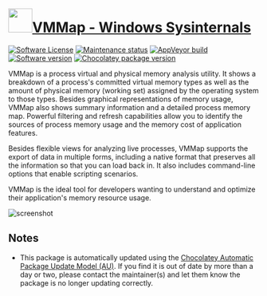# [<img src="https://cdn.jsdelivr.net/gh/dgalbraith/chocolatey-packages@322b8f7b992fe34d94f428a694033a94dad7c8ad/icons/vmmap.png" width="48" height="48" />VMMap - Windows Sysinternals](https://chocolatey.org/packages/vmmap)

[![Software License](https://img.shields.io/badge/License-Proprietary-grey.svg)](https://docs.microsoft.com/sysinternals/license-terms)
[![Maintenance status](https://img.shields.io/badge/maintained%3F-yes-green.svg)](https://gitHub.com/dgalbraith/chocolatey-packages/graphs/commit-activity)
[![AppVeyor build](https://img.shields.io/appveyor/ci/dgalbraith/chocolatey-packages)](https://ci.appveyor.com/project/dgalbraith/chocolatey-packages)
[![Software version](https://img.shields.io/badge/Source-v3.31-blue)](https://docs.microsoft.com/sysinternals/downloads/vmmap)
[![Chocolatey package version](https://img.shields.io/chocolatey/v/vmmap?label=Chocolatey)](https://chocolatey.org/packages/vmmap)

VMMap is a process virtual and physical memory analysis utility. It shows a breakdown of a process's committed virtual
memory types as well as the amount of physical memory (working set) assigned by the operating system to those types.
Besides graphical representations of memory usage, VMMap also shows summary information and a detailed process memory
map. Powerful filtering and refresh capabilities allow you to identify the sources of process memory usage and the
memory cost of application features.

Besides flexible views for analyzing live processes, VMMap supports the export of data in multiple forms, including a
native format that preserves all the information so that you can load back in. It also includes command-line options
that enable scripting scenarios.

VMMap is the ideal tool for developers wanting to understand and optimize their application's memory resource usage.

![screenshot](https://cdn.jsdelivr.net/gh/dgalbraith/chocolatey-packages@ab7733d9bd5714cac138fe9e5eec447633fb3d75/automatic/vmmap/screenshot.png)

## Notes

* This package is automatically updated using the [Chocolatey Automatic Package Update Model (AU)](https://github.com/majkinetor/au/blob/master/README.md).
  If you find it is out of date by more than a day or two, please contact the maintainer(s) and let them know the package is no longer updating correctly.
